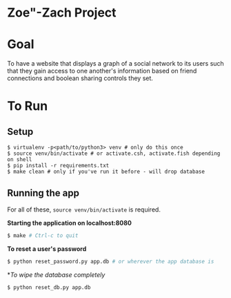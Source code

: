Zoe"-Zach Project
=================

# Goal
To have a website that displays a graph of a social network to its users such that they gain access to one another's information based on friend connections
and boolean sharing controls they set.

# To Run

Setup
-----

```
$ virtualenv -p<path/to/python3> venv # only do this once
$ source venv/bin/activate # or activate.csh, activate.fish depending on shell
$ pip install -r requirements.txt
$ make clean # only if you've run it before - will drop database
```

Running the app
---------------

For all of these, `source venv/bin/activate` is required.

**Starting the application on localhost:8080**

```bash
$ make # Ctrl-c to quit
```

**To reset a user's password**

```bash
$ python reset_password.py app.db # or wherever the app database is
```

**To wipe the database completely*

```bash
$ python reset_db.py app.db
```
